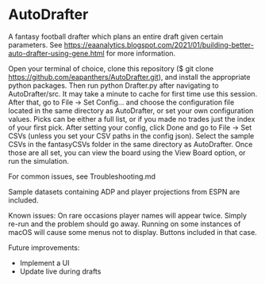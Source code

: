 # AutoDrafter

A fantasy football drafter which plans an entire draft given certain parameters. See https://eaanalytics.blogspot.com/2021/01/building-better-auto-drafter-using-gene.html for more information.

Open your terminal of choice, clone this repository ($ git clone https://github.com/eapanthers/AutoDrafter.git), and install the appropriate python packages. Then run python Drafter.py after navigating to AutoDrafter/src. It may take a minute to cache for first time use this session. After that, go to File -> Set Config... and choose the configuration file located in the same directory as AutoDrafter, or set your own configuration values. Picks can be either a full list, or if you made no trades just the index of your first pick.
After setting your config, click Done and go to File -> Set CSVs (unless you set your CSV paths in the config json). Select the sample CSVs in the fantasyCSVs folder in the same directory as AutoDrafter. Once those are all set, you can view the board using the View Board option, or run the simulation.

For common issues, see Troubleshooting.md
 
 Sample datasets containing ADP and player projections from ESPN are included.
 
 Known issues:
 On rare occasions player names will appear twice. Simply re-run and the problem should go away.
 Running on some instances of macOS will cause some menus not to display. Buttons included in that case.
 
 Future improvements:
   - Implement a UI
   - Update live during drafts
